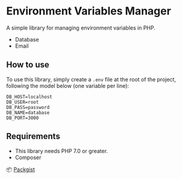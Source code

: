 # Environment Variables Manager

A simple library for managing environment variables in PHP.
    
- Database
- Email


## How to use

To use this library, simply create a `.env` file at the root of the project, following the model below (one variable per line):

```
DB_HOST=localhost
DB_USER=root
DB_PASS=password
DB_NAME=database
DB_PORT=3000
```

## Requirements

 - This library needs PHP 7.0 or greater.
 - Composer
 
 📦 [Packgist](https://packagist.org/packages/allanrodrigues/environment-variables-manager#dev-main)
 
 
